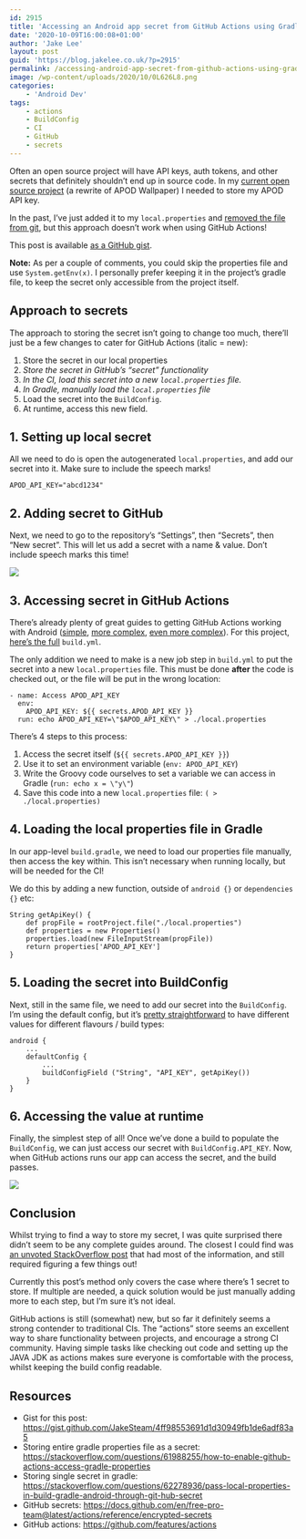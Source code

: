 ```yaml
---
id: 2915
title: 'Accessing an Android app secret from GitHub Actions using Gradle'
date: '2020-10-09T16:00:08+01:00'
author: 'Jake Lee'
layout: post
guid: 'https://blog.jakelee.co.uk/?p=2915'
permalink: /accessing-android-app-secret-from-github-actions-using-gradle/
image: /wp-content/uploads/2020/10/0L626L8.png
categories:
    - 'Android Dev'
tags:
    - actions
    - BuildConfig
    - CI
    - GitHub
    - secrets
---
```


Often an open source project will have API keys, auth tokens, and other secrets that definitely shouldn’t end up in source code. In my [current open source project](https://github.com/JakeSteam/Apod-Wallpaper-2) (a rewrite of APOD Wallpaper) I needed to store my APOD API key.

In the past, I’ve just added it to my `local.properties` and [removed the file from git](https://stackoverflow.com/a/2047477/608312), but this approach doesn’t work when using GitHub Actions!

This post is available [as a GitHub gist](https://gist.github.com/JakeSteam/4ff98553691d1d30949fb1de6adf83a5).

**Note:** As per a couple of comments, you could skip the properties file and use `System.getEnv(x)`. I personally prefer keeping it in the project’s gradle file, to keep the secret only accessible from the project itself.

## Approach to secrets

The approach to storing the secret isn’t going to change too much, there’ll just be a few changes to cater for GitHub Actions (italic = new):

1. Store the secret in our local properties
2. *Store the secret in GitHub’s “secret” functionality*
3. *In the CI, load this secret into a new `local.properties` file.*
4. *In Gradle, manually load the `local.properties` file*
5. Load the secret into the `BuildConfig`.
6. At runtime, access this new field.

## 1. Setting up local secret

All we need to do is open the autogenerated `local.properties`, and add our secret into it. Make sure to include the speech marks!

```
APOD_API_KEY="abcd1234"
```

## 2. Adding secret to GitHub

Next, we need to go to the repository’s “Settings”, then “Secrets”, then “New secret”. This will let us add a secret with a name &amp; value. Don’t include speech marks this time!

[![](https://i1.wp.com/blog.jakelee.co.uk/wp-content/uploads/2020/10/zsffTDX.png?resize=700%2C410&ssl=1)](https://i1.wp.com/blog.jakelee.co.uk/wp-content/uploads/2020/10/zsffTDX.png?ssl=1)

## 3. Accessing secret in GitHub Actions

There’s already plenty of great guides to getting GitHub Actions working with Android ([simple](https://proandroiddev.com/how-to-github-actions-building-your-android-app-773779bcacab), [more complex](https://www.coletiv.com/blog/android-github-actions-setup/), [even more complex](https://medium.com/@wkrzywiec/github-actions-for-android-first-approach-f616c24aa0f9)). For this project, [here’s the full](https://gist.github.com/JakeSteam/4ff98553691d1d30949fb1de6adf83a5#file-build-yml) `build.yml`.

The only addition we need to make is a new job step in `build.yml` to put the secret into a new `local.properties` file. This must be done **after** the code is checked out, or the file will be put in the wrong location:

```
- name: Access APOD_API_KEY
  env:
    APOD_API_KEY: ${{ secrets.APOD_API_KEY }}
  run: echo APOD_API_KEY=\"$APOD_API_KEY\" > ./local.properties
```

There’s 4 steps to this process:

1. Access the secret itself (`${{ secrets.APOD_API_KEY }}`)
2. Use it to set an environment variable (`env: APOD_API_KEY`)
3. Write the Groovy code ourselves to set a variable we can access in Gradle (`run: echo x = \"y\"`)
4. Save this code into a new `local.properties` file: `( > ./local.properties)`

## 4. Loading the local properties file in Gradle

In our app-level `build.gradle`, we need to load our properties file manually, then access the key within. This isn’t necessary when running locally, but will be needed for the CI!

We do this by adding a new function, outside of `android {}` or `dependencies {}` etc:

```
String getApiKey() {
    def propFile = rootProject.file("./local.properties")
    def properties = new Properties()
    properties.load(new FileInputStream(propFile))
    return properties['APOD_API_KEY']
}
```

## 5. Loading the secret into BuildConfig

Next, still in the same file, we need to add our secret into the `BuildConfig`. I’m using the default config, but it’s [pretty straightforward](https://blog.jakelee.co.uk/how-to-define-buildconfig-values-e-g-server-url-using-both-build-flavor-and-build-type/) to have different values for different flavours / build types:

```
android {
    ...
    defaultConfig {
        ...
        buildConfigField ("String", "API_KEY", getApiKey())
    }
}
```

## 6. Accessing the value at runtime

Finally, the simplest step of all! Once we’ve done a build to populate the `BuildConfig`, we can just access our secret with `BuildConfig.API_KEY`. Now, when GitHub actions runs our app can access the secret, and the build passes.

[![](https://i1.wp.com/blog.jakelee.co.uk/wp-content/uploads/2020/10/0L626L8.png?resize=700%2C291&ssl=1)](https://i1.wp.com/blog.jakelee.co.uk/wp-content/uploads/2020/10/0L626L8.png?ssl=1)

## Conclusion

Whilst trying to find a way to store my secret, I was quite surprised there didn’t seem to be any complete guides around. The closest I could find was [an unvoted StackOverflow post](https://stackoverflow.com/a/62296987/608312) that had most of the information, and still required figuring a few things out!

Currently this post’s method only covers the case where there’s 1 secret to store. If multiple are needed, a quick solution would be just manually adding more to each step, but I’m sure it’s not ideal.

GitHub actions is still (somewhat) new, but so far it definitely seems a strong contender to traditional CIs. The “actions” store seems an excellent way to share functionality between projects, and encourage a strong CI community. Having simple tasks like checking out code and setting up the JAVA JDK as actions makes sure everyone is comfortable with the process, whilst keeping the build config readable.

## Resources

- Gist for this post: <https://gist.github.com/JakeSteam/4ff98553691d1d30949fb1de6adf83a5>
- Storing entire gradle properties file as a secret: <https://stackoverflow.com/questions/61988255/how-to-enable-github-actions-access-gradle-properties>
- Storing single secret in gradle: <https://stackoverflow.com/questions/62278936/pass-local-properties-in-build-gradle-android-through-git-hub-secret>
- GitHub secrets: <https://docs.github.com/en/free-pro-team@latest/actions/reference/encrypted-secrets>
- GitHub actions: <https://github.com/features/actions>